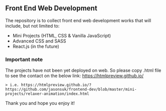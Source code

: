 ## Front End Web Development

The repository is to collect front end web development works that will include, but not limited to:

- Mini Projects (HTML, CSS & Vanilla JavaScript)
- Advanced CSS and SASS 
- React.js (in the future)

### Important note
The projects have not been yet deployed on web. 
So please copy .html file to see the contact on the below link: https://htmlpreview.github.io/ 

    > i.e. https://htmlpreview.github.io/?https://github.com/jasonsuk/frontend-dev/blob/master/mini-projects/relaxer-animation/index.html

Thank you and hope you enjoy it!

    



